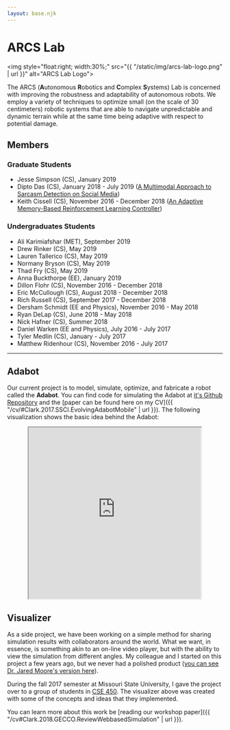```yaml
---
layout: base.njk
---
```


# ARCS Lab

<img style="float:right; width:30%;" src="{{ "/static/img/arcs-lab-logo.png" | url }}" alt="ARCS Lab Logo">

The ARCS (**A**utonomous **R**obotics and **C**omplex **S**ystems) Lab is concerned with improving the robustness and adaptability of autonomous robots. We employ a variety of techniques to optimize small (on the scale of 30 centimeters) robotic systems that are able to navigate unpredictable and dynamic terrain while at the same time being adaptive with respect to potential damage.

## Members

### Graduate Students

- Jesse Simpson (CS), January 2019
- Dipto Das (CS), January 2018 - July 2019 ([A Multimodal Approach to Sarcasm Detection on Social Media](https://bearworks.missouristate.edu/theses/3417/))
- Keith Cissell (CS), November 2016 - December 2018 ([An Adaptive Memory-Based Reinforcement Learning Controller](https://bearworks.missouristate.edu/theses/3326/))

### Undergraduates Students

- Ali Karimiafshar (MET), September 2019
- Drew Rinker (CS), May 2019
- Lauren Tallerico (CS), May 2019
- Normany Bryson (CS), May 2019
- Thad Fry (CS), May 2019
- Anna Buckthorpe (EE), January 2019
- Dillon Flohr (CS), November 2016 - December 2018
- Eric McCullough (CS), August 2018 - December 2018
- Rich Russell (CS), September 2017 - December 2018
- Dersham Schmidt (EE and Physics), November 2016 - May 2018
- Ryan DeLap (CS), June 2018 - May 2018
- Nick Hafner (CS), Summer 2018
- Daniel Warken (EE and Physics), July 2016 - July 2017
- Tyler Medlin (CS), January - July 2017
- Matthew Ridenhour (CS), November 2016 - July 2017

---

## Adabot

Our current project is to model, simulate, optimize, and fabricate a robot called the **Adabot**. You can find code for simulating the Adabot at [it's Github Repository](https://github.com/anthonyjclark/adabot) and the [paper can be found here on my CV]({{ "/cv/#Clark.2017.SSCI.EvolvingAdabotMobile" | url }}). The following visualization shows the basic idea behind the Adabot:

<iframe src="https://review.github.io/?log=https://raw.githubusercontent.com/anthonyjclark/adabot02-ann/master/animations/fsm-40-2-best20.json" title="Review" width="80%" height="400" style="display: block; margin: 0 auto;">
  <p>Visualization not shown because your browswer does not support iframes.</p>
  <img src="{{ "/img/gz_step-wegs-out.png" | url }}" alt="Adabot Climbing a Step">
</iframe>

## Visualizer

As a side project, we have been working on a simple method for sharing simulation results with collaborators around the world. What we want, in essence, is something akin to an on-line video player, but with the ability to view the simulation from different angles. My colleague and I started on this project a few years ago, but we never had a polished product ([you can see Dr. Jared Moore's version here](http://jaredmmoore.com/WebGL_Visualizer/visualizer.html)).

During the fall 2017 semester at Missouri State University, I gave the project over to a group of students in [CSE 450](https://computerscience.missouristate.edu/coursesoffered.htm#CSC450). The visualizer above was created with some of the concepts and ideas that they implemented.

You can learn more about this work be [reading our workshop paper]({{ "/cv#Clark.2018.GECCO.ReviewWebbasedSimulation" | url }}).

